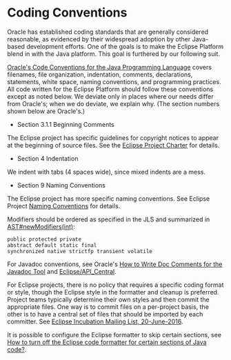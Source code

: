 Coding Conventions
==================

Oracle has established coding standards that are generally considered reasonable, as evidenced by their widespread adoption by other Java-based development efforts. One of the goals is to make the Eclipse Platform blend in with the Java platform. This goal is furthered by our following suit.

[Oracle's Code Conventions for the Java Programming Language](https://www.oracle.com/java/technologies/javase/codeconventions-contents.html) covers filenames, file organization, indentation, comments, declarations, statements, white space, naming conventions, and programming practices. 
All code written for the Eclipse Platform should follow these conventions except as noted below. 
We deviate only in places where our needs differ from Oracle's; when we do deviate, we explain why. (The section numbers shown below are Oracle's.)

*   Section 3.1.1 Beginning Comments

The Eclipse project has specific guidelines for copyright notices to appear at the beginning of source files. See the [Eclipse Project Charter](http://www.eclipse.org/eclipse/eclipse-charter.php) for details.

*   Section 4 Indentation

We indent with tabs (4 spaces wide), since mixed indents are a mess.

*   Section 9 Naming Conventions

The Eclipse project has more specific naming conventions. See Eclipse Project [Naming Conventions](/Naming_Conventions "Naming Conventions") for details.

Modifiers should be ordered as specified in the JLS and summarized in [AST#newModifiers(int)](http://help.eclipse.org/neon/topic/org.eclipse.jdt.doc.isv/reference/api/org/eclipse/jdt/core/dom/AST.html#newModifiers-int-):

    public protected private
    abstract default static final
    synchronized native strictfp transient volatile
    

For Javadoc conventions, see Oracle's [How to Write Doc Comments for the Javadoc Tool](https://www.oracle.com/technical-resources/articles/java/javadoc-tool.html) and [Eclipse/API_Central](https://github.com/eclipse-platform/eclipse.platform/blob/master/docs/API_Central.md).

For Eclipse projects, there is no policy that requires a specific coding format or style, though the Eclipse style in the formatter and cleanup is preferred. Project teams typically determine their own styles and then commit the appropriate files. One way is to commit files on a per-project basis, the other is to have a central set of files that should be imported by each committer. See [Eclipse Incubation Mailing List, 20-June-2016](https://dev.eclipse.org/mhonarc/lists/incubation/msg00141.html).

It is possible to configure the Eclipse formatter to skip certain sections, see [How to turn off the Eclipse code formatter for certain sections of Java code?](https://stackoverflow.com/questions/1820908/how-to-turn-off-the-eclipse-code-formatter-for-certain-sections-of-java-code).



